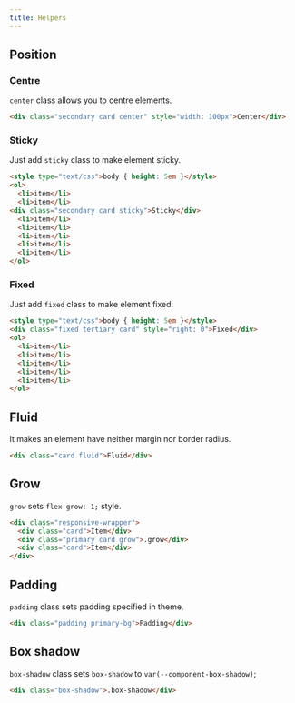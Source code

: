 ```yaml
---
title: Helpers
---
```


## Position

### Centre

`center` class allows you to centre elements.

```html
<div class="secondary card center" style="width: 100px">Center</div>
```

### Sticky

Just add `sticky` class to make element sticky.

```html
<style type="text/css">body { height: 5em }</style>
<ol>
  <li>item</li>
  <li>item</li>
<div class="secondary card sticky">Sticky</div>
  <li>item</li>
  <li>item</li>
  <li>item</li>
  <li>item</li>
  <li>item</li>
</ol>
```

### Fixed 

Just add `fixed` class to make element fixed.

```html
<style type="text/css">body { height: 5em }</style>
<div class="fixed tertiary card" style="right: 0">Fixed</div>
<ol>
  <li>item</li>
  <li>item</li>
  <li>item</li>
  <li>item</li>
  <li>item</li>
</ol>
```

## Fluid 

It makes an element have neither margin nor border radius.
```html
<div class="card fluid">Fluid</div>
```

## Grow

`grow` sets `flex-grow: 1;` style.

```html
<div class="responsive-wrapper">
  <div class="card">Item</div>
  <div class="primary card grow">.grow</div>
  <div class="card">Item</div>
</div>
```


## Padding

`padding` class sets padding specified in theme.

```html
<div class="padding primary-bg">Padding</div>
```

## Box shadow

`box-shadow` class sets `box-shadow` to `var(--component-box-shadow)`;

```html
<div class="box-shadow">.box-shadow</div>
```